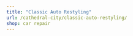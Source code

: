 ```yaml
---
title: "Classic Auto Restyling"
url: /cathedral-city/classic-auto-restyling/
shop: car repair
---
```

